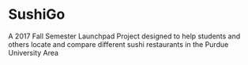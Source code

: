 # SushiGo
A 2017 Fall Semester Launchpad Project designed to help students and others locate and compare different sushi restaurants in the Purdue University Area
